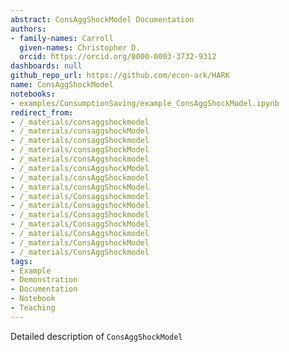 ```yaml
---
abstract: ConsAggShockModel Documentation
authors:
- family-names: Carroll
  given-names: Christopher D.
  orcid: https://orcid.org/0000-0003-3732-9312
dashboards: null
github_repo_url: https://github.com/econ-ark/HARK
name: ConsAggShockModel
notebooks:
- examples/ConsumptionSaving/example_ConsAggShockModel.ipynb
redirect_from:
- /_materials/consaggshockmodel
- /_materials/consaggshockModel
- /_materials/consaggShockmodel
- /_materials/consaggShockModel
- /_materials/consAggshockmodel
- /_materials/consAggshockModel
- /_materials/consAggShockmodel
- /_materials/consAggShockModel
- /_materials/Consaggshockmodel
- /_materials/ConsaggshockModel
- /_materials/ConsaggShockmodel
- /_materials/ConsaggShockModel
- /_materials/ConsAggshockmodel
- /_materials/ConsAggshockModel
- /_materials/ConsAggShockmodel
tags:
- Example
- Demonstration
- Documentation
- Notebook
- Teaching
---
```


Detailed description of `ConsAggShockModel` 
